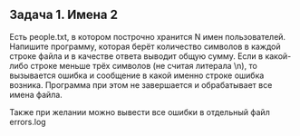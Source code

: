 ## Задача 1. Имена 2
Есть people.txt, в котором построчно хранится N имен пользователей. 
Напишите программу, которая берёт количество символов в каждой строке файла и в качестве ответа выводит общую сумму.
Если в какой-либо строке меньше трёх символов (не считая литерала \n), то вызывается ошибка и сообщение в какой именно строке ошибка возника. 
Программа при этом не завершается и обрабатывает все имена файла.

Также при желании можно вывести все ошибки в отдельный файл errors.log

